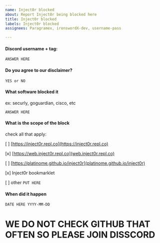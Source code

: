 ```yaml
---
name: Inject0r blocked
about: Report Inject0r being blocked here
title: Inject0r blocked
labels: Inject0r blocked
assignees: Paragramex, ironswordX-dev, username-pass

---
```


#### Discord username + tag:

```ANSWER HERE```

#### Do you agree to our disclaimer?

```YES or NO```

#### What software blocked it

ex: securly, goguardian, cisco, etc

```ANSWER HERE```

#### What is the scope of the block

check all that apply:

[ ] [https://inject0r.repl.co](https://inject0r.repl.co)

[x] [https://web.inject0r.repl.co](web.inject0r.repl.co)

[ ] [https://platinome.github.io/inject0r](platinome.github.io/inject0r)

[x] Inject0r bookmarklet

[ ] other
```PUT HERE```


#### When did it happen

``` DATE HERE YYYY-MM-DD ```


# WE DO NOT CHECK GITHUB THAT OFTEN SO PLEASE JOIN DISSCORD
